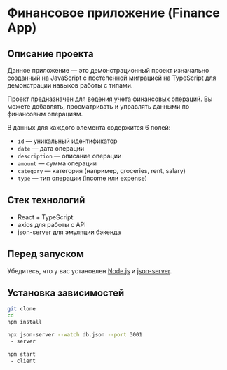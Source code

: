 # Финансовое приложение (Finance App)

## Описание проекта

Данное приложение — это демонстрационный проект изначально созданный на JavaScript с постепенной миграцией на TypeScript для демонстрации навыков работы с типами. 

Проект предназначен для ведения учета финансовых операций. Вы можете добавлять, просматривать и управлять данными по финансовым операциям.

В данных для каждого элемента содержится 6 полей:

- `id` — уникальный идентификатор
- `date` — дата операции
- `description` — описание операции
- `amount` — сумма операции
- `category` — категория (например, groceries, rent, salary)
- `type` — тип операции (income или expense)

## Стек технологий

- React + TypeScript
- axios для работы с API
- json-server для эмуляции бэкенда

## Перед запуском

Убедитесь, что у вас установлен [Node.js](https://nodejs.org/) и [json-server](https://github.com/typicode/json-server).

## Установка зависимостей

```bash  
git clone  
cd 
npm install

npx json-server --watch db.json --port 3001
 - server
 
npm start
 - client

